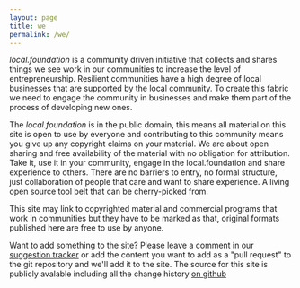 ```yaml
---
layout: page
title: we
permalink: /we/
---
```


*local.foundation* is a community driven initiative that collects and
shares things we see work in our communities to increase the level of
entrepreneurship. Resilient communities have a high degree of local
businesses that are supported by the local community. To create this
fabric we need to engage the community in businesses and make them
part of the process of developing new ones.

The _local.foundation_ is in the public domain, this means all material
on this site is open to use by everyone and contributing to this
community means you give up any copyright claims on your material. We
are about open sharing and free availability of the material with no
obligation for attribution. Take it, use it in your community, engage
in the local.foundation and share experience to others. There are no
barriers to entry, no formal structure, just collaboration of people
that care and want to share experience. A living open source tool belt
that can be cherry-picked from.

This site may link to copyrighted material and commercial programs that
work in communities but they have to be marked as that, original formats
published here are free to use by anyone.

Want to add something to the site? Please leave a comment in our 
[suggestion tracker](https://github.com/local-foundation/local-foundation.github.io/issues) or
add the content you want to add as a "pull request" to the git
repository and we'll add it to the site. The source for this site is
publicly avalable including all the change history 
[on github](https://github.com/local-foundation/local-foundation.github.io)
